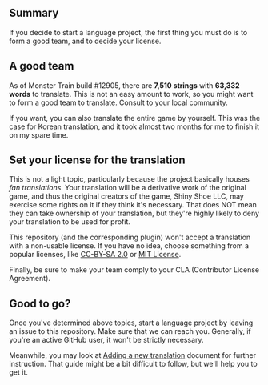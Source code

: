 ## Summary

If you decide to start a language project, the first thing you must do is to form a good team, and to decide your license.

## A good team

As of Monster Train build #12905, there are **7,510 strings** with **63,332 words** to translate. This is not an easy amount to work, so you might want to form a good team to translate. Consult to your local community.

If you want, you can also translate the entire game by yourself. This was the case for Korean translation, and it took almost two months for me to finish it on my spare time.

## Set your license for the translation

This is not a light topic, particularly because the project basically houses *fan translations*. Your translation will be a derivative work of the original game, and thus the original creators of the game, Shiny Shoe LLC, may exercise some rights on it if they think it's necessary. That does NOT mean they can take ownership of your translation, but they're highly likely to deny your translation to be used for profit.

This repository (and the corresponding plugin) won't accept a translation with a non-usable license. If you have no idea, choose something from a popular licenses, like [CC-BY-SA 2.0](https://creativecommons.org/licenses/by-sa/2.0/) or [MIT License](https://opensource.org/licenses/MIT).

Finally, be sure to make your team comply to your CLA (Contributor License Agreement).

## Good to go?

Once you've determined above topics, start a language project by leaving an issue to this repository. Make sure that we can reach you. Generally, if you're an active GitHub user, it won't be strictly necessary.

Meanwhile, you may look at [Adding a new translation](Adding_a_new_translation.md) document for further instruction. That guide might be a bit difficult to follow, but we'll help you to get it.

